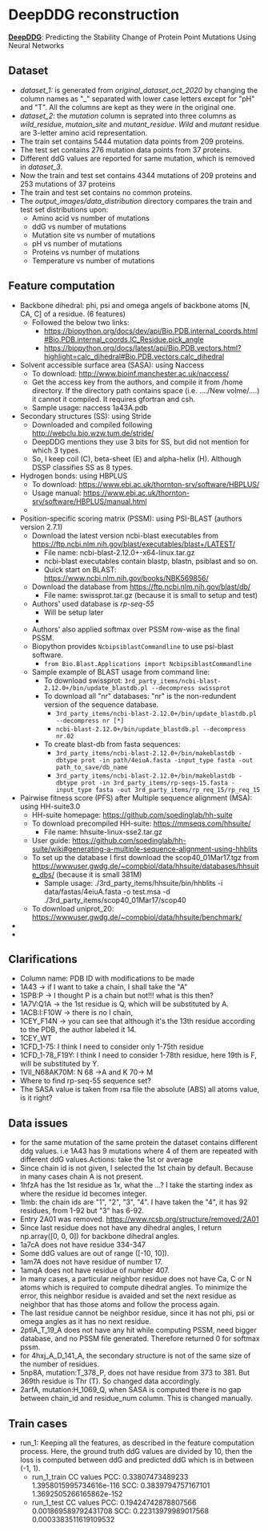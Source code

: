 # DeepDDG reconstruction

**[DeepDDG](https://pubs.acs.org/doi/10.1021/acs.jcim.8b00697)**: Predicting the Stability Change of Protein Point Mutations Using Neural Networks

## Dataset

* *dataset_1:* is generated from *original_dataset_oct_2020* by changing the column names as "_" separated with lower case letters except for "pH" and "T". All the columns are kept as they were in the original one.
* *dataset_2*: the *mutation* column is seprated into three columns as *wild_residue*, *mutaion_site* and *mutant_residue*. *Wild* and *mutant* residue are 3-letter amino acid representation.
* The train set contains 5444 mutation data points from 209 proteins.
* The test set contains 276 mutation data points from 37 proteins.
* Different ddG values are reported for same mutation, which is removed in *dataset_3*.
* Now the train and test set contains 4344 mutations of 209 proteins and 253 mutations of 37 proteins
* The train and test set contains no common proteins.
* The *output_images/data_distribution* directory compares the train and test set distributions upon:
  * Amino acid vs number of mutations
  * ddG vs number of mutations
  * Mutation site vs number of mutations
  * pH vs number of mutations
  * Proteins vs number of mutations
  * Temperature vs number of mutations

## Feature computation

* Backbone dihedral: phi, psi and omega angels of backbone atoms [N, CA, C] of a residue. (6 features)
  * Followed the below two links:
    * https://biopython.org/docs/dev/api/Bio.PDB.internal_coords.html#Bio.PDB.internal_coords.IC_Residue.pick_angle
    * https://biopython.org/docs/latest/api/Bio.PDB.vectors.html?highlight=calc_dihedral#Bio.PDB.vectors.calc_dihedral
* Solvent accessible surface area (SASA): using Naccess
  * To download: http://www.bioinf.manchester.ac.uk/naccess/
  * Get the access key from the authors, and compile it from /home directory. If the directory path contains space (i.e. ..../New volme/....) it cannot it compiled. It requires gfortran and csh.
  * Sample usage: naccess 1a43A.pdb
* Secondary structures (SS): using Stride
  * Downloaded and compiled following http://webclu.bio.wzw.tum.de/stride/
  * DeepDDG mentions they use 3 bits for SS, but did not mention for which 3 types.
  * So, I keep coil (C), beta-sheet (E) and alpha-helix (H). Although DSSP classifies SS as 8 types.
* Hydrogen bonds: using HBPLUS
  * To download: https://www.ebi.ac.uk/thornton-srv/software/HBPLUS/
  * Usage manual: https://www.ebi.ac.uk/thornton-srv/software/HBPLUS/manual.html
  *
* Position-specific scoring matrix (PSSM): using PSI-BLAST (authors version 2.7.1)
  * Download the latest version ncbi-blast executables from https://ftp.ncbi.nlm.nih.gov/blast/executables/blast+/LATEST/
    * File name: ncbi-blast-2.12.0+-x64-linux.tar.gz
    * ncbi-blast executables contain blastp, blastn, psiblast and so on.
    * Quick start on BLAST: https://www.ncbi.nlm.nih.gov/books/NBK569856/
  * Download the database from https://ftp.ncbi.nlm.nih.gov/blast/db/
    * File name: swissprot.tar.gz (because it is small to setup and test)
  * Authors' used database is *rp-seq-55*
    * Will be setup later
    *
  * Authors' also applied softmax over PSSM row-wise as the final PSSM.
  * Biopython provides `NcbipsiblastCommandline` to use psi-blast software.
    * `from Bio.Blast.Applications import NcbipsiblastCommandline`
  * Sample example of BLAST usage from command line:
    * To download swissprot: `3rd_party_items/ncbi-blast-2.12.0+/bin/update_blastdb.pl --decompress swissprot`
    * To download all "nr" databases: "nr" is the non-redundent version of the sequence database.
      * `3rd_party_items/ncbi-blast-2.12.0+/bin/update_blastdb.pl --decompress nr [*]`
      * `ncbi-blast-2.12.0+/bin/update_blastdb.pl --decompress nr.02`
    * To create blast-db from fasta sequences:
      * `3rd_party_items/ncbi-blast-2.12.0+/bin/makeblastdb -dbtype prot -in path/4eiuA.fasta -input_type fasta -out path_to_save/db_name`
      * `3rd_party_items/ncbi-blast-2.12.0+/bin/makeblastdb -dbtype prot -in 3rd_party_items/rp-seqs-15.fasta -input_type fasta -out 3rd_party_items/rp_req_15/rp_req_15`
* Pairwise fitness score (PFS) after Multiple sequence alignment (MSA): using HH-suite3.0
  * HH-suite homepage: https://github.com/soedinglab/hh-suite
  * To download precompiled HH-suite: https://mmseqs.com/hhsuite/
    * File name: hhsuite-linux-sse2.tar.gz
  * User guide: https://github.com/soedinglab/hh-suite/wiki#generating-a-multiple-sequence-alignment-using-hhblits
  * To set up the database I first download the scop40_01Mar17.tgz from https://wwwuser.gwdg.de/~compbiol/data/hhsuite/databases/hhsuite_dbs/ (because it is small 381M)
    * Sample usage: ./3rd_party_items/hhsuite/bin/hhblits -i data/fastas/4eiuA.fasta -o test.msa -d ./3rd_party_items/scop40_01Mar17/scop40
  * To download uniprot_20: https://wwwuser.gwdg.de/~compbiol/data/hhsuite/benchmark/
*
*

## Clarifications

* Column name: PDB ID with modifications to be made
* 1A43 -> if I want to take a chain, I shall take the "A"
* 1SPB:P -> I thought P is a chain but not!!! what is this then?
* 1A7V:Q1A -> the 1st residue is Q, which will be substituted by A.
* 1ACB:I:F10W -> there is no I chain,
* 1CEY_F14N -> you can see that although it's the 13th residue according to the PDB, the author labeled it 14.
* 1CEY_WT
* 1CFD_1-75: I think I need to consider only 1-75th residue
* 1CFD_1-78_F19Y: I think I need to consider 1-78th residue, here 19th is F, will be substituted by Y.
* 1VII_N68AK70M: N 68 ->A and K 70-> M
* Where to find rp-seq-55 sequence set?
* The SASA value is taken from rsa file the absolute (ABS) all atoms value, is it right?

## Data issues

* for the same mutation of the same protein the dataset contains different ddg values. i.e 1A43 has 9 mutations where 4 of them are repeated with different ddG values.Actions: take the 1st or average
* Since chain id is not given, I selected the 1st chain by default. Because in many cases chain A is not present.
* 1hfzA has the 1st residue as 1x, what the ...? I take the starting index as where the residue id becomes integer.
* 1lmb: the chain ids are "1", "2", "3", "4". I have taken the "4", it has 92 residues, from 1-92 but "3" has 6-92.
* Entry 2A01 was removed. https://www.rcsb.org/structure/removed/2A01
* Since last residue does not have any dihedral angles, I return np.array([0, 0, 0]) for backbone dihedral angles.
* 1a7cA does not have residue 334-347
* Some ddG values are out of range ([-10, 10]).
* 1am7A does not have residue of number 17.
* 1amqA does not have residue of number 407.
* In many cases, a particular neighbor residue does not have Ca, C or N atoms which is required to compute dihedral angles. To minimize the error, this neighbor residue is avaided and set the next residue as neighbor that has those atoms and follow the process again.
* The last residue cannot be neighbor residue, since it has not phi, psi or omega angles as it has no next residue.
* 2ptlA_T_19_A does not have any hit while computing PSSM, need bigger database, and no PSSM file generated. Therefore returned 0 for softmax pssm.
* for 4hxj_A_D_141_A, the secondary structure is not of the same size of the number of residues.
* 5np8A, mutation:T_378_P, does not have residue from 373 to 381. But 369th residue is Thr (T). So changed data accordingly.
* 2arfA, mutation:H_1069_Q, when SASA is computed there is no gap between chain_id and residue_num column. This is changed manually.

## Train cases

* run_1: Keeping all the features, as described in the feature computation process. Here, the ground truth ddG values are divided by 10, then the loss is computed between ddG and predicted ddG which is in between (-1, 1).
  * run_1_train CC values
    PCC:  0.33807473489233 1.3958015995734616e-116
    SCC:  0.3839794757167101 1.3692505266165862e-152
  * run_1_test CC values
    PCC:  0.19424742878807566 0.001869589792431708
    SCC:  0.22313979989017568 0.0003383511619109532
